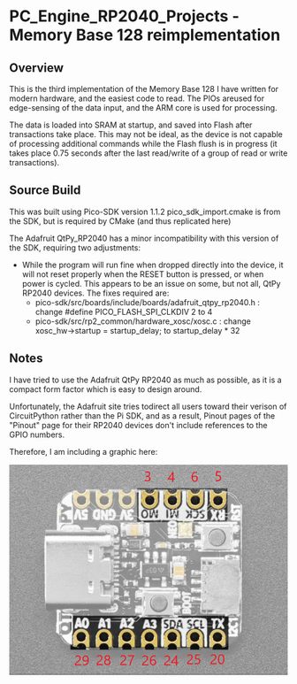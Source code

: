 # PC_Engine_RP2040_Projects - Memory Base 128 reimplementation

## Overview

This is the third implementation of the Memory Base 128 I have written for modern hardware, and the easiest code to read.
The PIOs areused for edge-sensing of the data input, and the ARM core is used for processing.

The data is loaded into SRAM at startup, and saved into Flash after transactions take place.  This may not be ideal, as the
device is not capable of processing additional commands while the Flash flush is in progress (it takes place 0.75 seconds
after the last read/write of a group of read or write transactions).

## Source Build

This was built using Pico-SDK version 1.1.2
pico_sdk_import.cmake is from the SDK, but is required by CMake (and thus replicated here)

The Adafruit QtPy_RP2040 has a minor incompatibility with this version of the SDK, requiring two adjustments:
- While the program will run fine when dropped directly into the device, it will not reset properly when the RESET button is pressed, or when power is cycled.  This appears to be an issue on some, but not all, QtPy RP2040 devices.  The fixes required are:
  - pico-sdk/src/boards/include/boards/adafruit_qtpy_rp2040.h : change #define PICO_FLASH_SPI_CLKDIV 2   to 4
  - pico-sdk/src/rp2_common/hardware_xosc/xosc.c : change xosc_hw->startup = startup_delay; to startup_delay * 32

## Notes
I have tried to use the Adafruit QtPy RP2040 as much as possible, as it is a compact form factor which is easy to design around.

Unfortunately, the Adafruit site tries todirect all users toward their verison of CircuitPython rather than the Pi SDK, and
as a result, Pinout pages of the "Pinout" page for their RP2040 devices don't include references to the GPIO numbers.

Therefore, I am including a graphic here:

![Adafruit QtPy RP2040 GPIO pinout](../img/qtpy_rp2040_GPIO.png)

